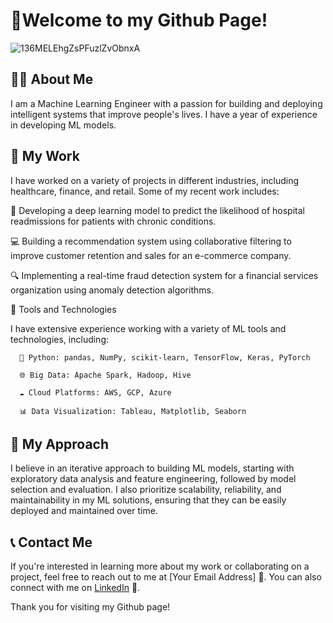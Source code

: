 # 👋Welcome to my Github Page! 

![136MELEhgZsPFuzlZvObnxA](https://user-images.githubusercontent.com/91784043/224322733-c3c12c61-41f8-4a0c-b36a-71516c3fb5c8.gif)


## 🧑‍💻 About Me
I am a Machine Learning Engineer with a passion for building and deploying intelligent systems that improve people's lives. I have a year of experience in developing ML models.

## 🚀 My Work
I have worked on a variety of projects in different industries, including healthcare, finance, and retail. Some of my recent work includes:

🏥 Developing a deep learning model to predict the likelihood of hospital readmissions for patients with chronic conditions.

💻 Building a recommendation system using collaborative filtering to improve customer retention and sales for an e-commerce company.

🔍 Implementing a real-time fraud detection system for a financial services organization using anomaly detection algorithms.

🔧 Tools and Technologies

I have extensive experience working with a variety of ML tools and technologies, including:

      🐍 Python: pandas, NumPy, scikit-learn, TensorFlow, Keras, PyTorch

      🌐 Big Data: Apache Spark, Hadoop, Hive

      ☁️ Cloud Platforms: AWS, GCP, Azure

      📊 Data Visualization: Tableau, Matplotlib, Seaborn

## 🤔 My Approach
I believe in an iterative approach to building ML models, starting with exploratory data analysis and feature engineering, followed by model selection and evaluation. I also prioritize scalability, reliability, and maintainability in my ML solutions, ensuring that they can be easily deployed and maintained over time.

## 📞 Contact Me
If you're interested in learning more about my work or collaborating on a project, feel free to reach out to me at [Your Email Address] 📧. You can also connect with me on [LinkedIn](https://www.linkedin.com/in/shivamtofficial/) 💼.


Thank you for visiting my Github page!
